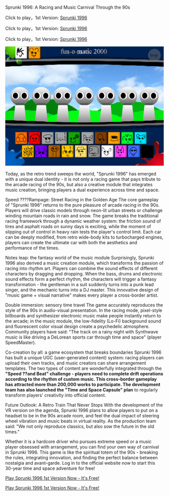 Sprunki 1996: A Racing and Music Carnival Through the 90s

<p dir="auto"> Click to play，1st Version: <a href="https://sprunki1996.com/" title="Sprunki 1996" rel="nofollow">Sprunki 1996</a></p>
<p dir="auto"> Click to play，1st Version: <a href="https://sprunki1996.com/" title="Sprunki 1996" rel="nofollow">Sprunki 1996</a></p>
<p dir="auto"> Click to play，1st Version: <a href="https://sprunki1996.com/" title="Sprunki 1996" rel="nofollow">Sprunki 1996</a></p>

<p dir="auto"><a target="_blank" rel="noopener noreferrer nofollow" href="https://raw.githubusercontent.com/sprunkiscrunkly/sprunki-1996/refs/heads/main/sprunki-1996.png"><img src="https://raw.githubusercontent.com/sprunkiscrunkly/sprunki-1996/refs/heads/main/sprunki-1996.png" alt="Sprunki 1996" title="Sprunki 1996" style="max-width: 100%;"></a></p>

Today, as the retro trend sweeps the world, "Sprunki 1996" has emerged with a unique dual identity - it is not only a racing game that pays tribute to the arcade racing of the 90s, but also a creative module that integrates music creation, bringing players a dual experience across time and space.

Speed ????Rampage: Street Racing in the Golden Age
The core gameplay of "Sprunki 1996" returns to the pure pleasure of arcade racing in the 90s. Players will drive classic models through neon-lit urban streets or challenge winding mountain roads in rain and snow. The game breaks the traditional racing framework through a dynamic weather system: the friction sound of tires and asphalt roads on sunny days is exciting, while the moment of slipping out of control in heavy rain tests the player's control limit. Each car can be deeply modified, from retro wide-body kits to turbocharged engines, players can create the ultimate car with both the aesthetics and performance of the times.

Notes leap: the fantasy world of the music module
Surprisingly, Sprunki 1996 also derived a music creation module, which transforms the passion of racing into rhythm art. Players can combine the sound effects of different characters by dragging and dropping. When the bass, drums and electronic sound effects form a perfect rhythm, the characters will trigger a fantasy transformation - the gentleman in a suit suddenly turns into a punk lead singer, and the mechanic turns into a DJ master. This innovative design of "music game + visual narrative" makes every player a cross-border artist.

Double immersion: sensory time travel
The game accurately reproduces the style of the 90s in audio-visual presentation. In the racing mode, pixel-style billboards and synthesizer electronic music make people instantly return to the arcade; in the music module, the low-fidelity (Lo-Fi) background sound and fluorescent color visual design create a psychedelic atmosphere. Community players have said: "The track on a rainy night with Synthwave music is like driving a DeLorean sports car through time and space" (player SpeedMaster).

Co-creation by all: a game ecosystem that breaks boundaries
Sprunki 1996 has built a unique UGC (user-generated content) system: racing players can upload their own tracks, and music creators can share arrangement templates. The two types of content are wonderfully integrated through the **"Speed ??and Beat" challenge - players need to complete drift operations according to the rhythm of custom music. This cross-border gameplay has attracted more than 200,000 works to participate. The development team has also launched the "Time and Space Capsule" plan** to regularly transform players' creativity into official content.

Future Outlook: A Retro Train That Never Stops
With the development of the VR version on the agenda, Sprunki 1996 plans to allow players to put on a headset to be in the 90s arcade room, and feel the dual impact of steering wheel vibration and music beats in virtual reality. As the production team said: "We not only reproduce classics, but also sow the future in the old times."

Whether it is a hardcore driver who pursues extreme speed or a music player obsessed with arrangement, you can find your own way of carnival in Sprunki 1996. This game is like the spiritual totem of the 90s - breaking the rules, integrating innovation, and finding the perfect balance between nostalgia and avant-garde. Log in to the official website now to start this 30-year time and space adventure for free!

<p><a href="https://sprunki1996.com/sprunki-1996/" rel="nofollow">Play Sprunki 1996 1st Version Now - It's Free!</a></p>
<p><a href="https://sprunki1996.com/sprunki-1996/" rel="nofollow">Play Sprunki 1996 1st Version Now - It's Free!</a></p>
